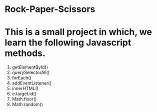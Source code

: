 # Rock-Paper-Scissors
# This is a small project in which, we learn the following Javascript methods.
1. getElementById()
2. querySelectorAll()
3. forEach()
4. addEventListener()
5. innerHTML()
6. e.target.id()
7. Math.floor()
8. Math.random()
